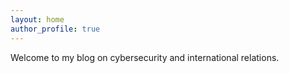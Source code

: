 ```yaml
---
layout: home
author_profile: true
---
```


Welcome to my blog on cybersecurity and international relations.

